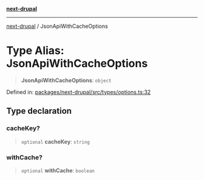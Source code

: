 [**next-drupal**](../README.md)

---

[next-drupal](../globals.md) / JsonApiWithCacheOptions

# Type Alias: JsonApiWithCacheOptions

> **JsonApiWithCacheOptions**: `object`

Defined in: [packages/next-drupal/src/types/options.ts:32](https://github.com/chapter-three/next-drupal/blob/e9ce3be1c38aebdcd2cc8c7ae8d8fa2dab7f46bf/packages/next-drupal/src/types/options.ts#L32)

## Type declaration

### cacheKey?

> `optional` **cacheKey**: `string`

### withCache?

> `optional` **withCache**: `boolean`
